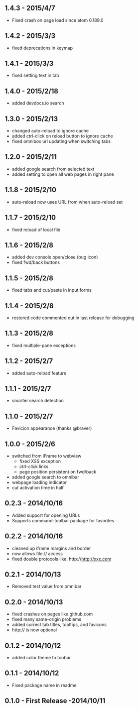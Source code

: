 ## 1.4.3 - 2015/4/7

- Fixed crash on page load since atom 0.189.0

## 1.4.2 - 2015/3/3

- fixed deprecations in keymap

## 1.4.1 - 2015/3/3

- fixed setting text in tab

## 1.4.0 - 2015/2/18

- added devdocs.io search

## 1.3.0 - 2015/2/13

- changed auto-reload to ignore cache
- added ctrl-click on reload button to ignore cache
- fixed omnibox url updating when switching tabs

## 1.2.0 - 2015/2/11

- added google search from selected text
- added setting to open all web pages in right pane

## 1.1.8 - 2015/2/10

- auto-reload now uses URL from when auto-reload set

## 1.1.7 - 2015/2/10

- fixed reload of local file

## 1.1.6 - 2015/2/8

- added dev console open/close (bug icon)
- fixed fwd/back buttons

## 1.1.5 - 2015/2/8

- fixed tabs and cut/paste in input forms

## 1.1.4 - 2015/2/8

- restored code commented out in last release for debugging

## 1.1.3 - 2015/2/8

- fixed multiple-pane exceptions

## 1.1.2 - 2015/2/7

- added auto-reload feature

## 1.1.1 - 2015/2/7

- smarter search detection

## 1.1.0 - 2015/2/7

- Favicion appearance (thanks @braver)

## 1.0.0 - 2015/2/6

- switched from iFrame to webview
  - fixed XSS exception
  - ctrl-click links
  - page position persistent on fwd/back
- added google search to omnibar
- webpage loading indicator
- cut activation time in half

## 0.2.3 - 2014/10/16

- Added support for opening URLs
- Supports command-toolbar package for favorites

## 0.2.2 - 2014/10/16

- cleaned up iframe margins and border
- now allows file:// access
- fixed double protocols like:  http://http://xxx.com

## 0.2.1 - 2014/10/13

- Removed test value from omnibar

## 0.2.0 - 2014/10/13

- fixed crashes on pages like github.com
- fixed many same-origin problems
- added correct tab titles, tooltips, and favicons
- http:// is now optional

## 0.1.2 - 2014/10/12

- added color theme to toobar

## 0.1.1 - 2014/10/12

- Fixed package name in readme

## 0.1.0 - First Release -2014/10/11
